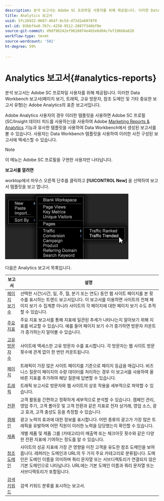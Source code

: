 ```yaml
---
description: 분석 보고서는 Adobe SC 프로파일 사용자를 위해 제공됩니다. 이러한 Data Workbench 보고서(페이지 보기, 트래픽, 고유 방문자, 참조 도메인 및 기타 중요한 보고서 유형)는 Adobe Analytics의 표준 보고서입니다.
title: Analytics 보고서
uuid: 5fc26922-0687-464f-8c5d-d72d2a6078f0
exl-id: 03bbf4a0-767c-4258-9512-2887f346bf0e
source-git-commit: d9df90242ef96188f4e4b5e6d04cfef196b0a628
workflow-type: tm+mt
source-wordcount: '581'
ht-degree: 59%

---
```


# Analytics 보고서{#analytics-reports}

분석 보고서는 Adobe SC 프로파일 사용자를 위해 제공됩니다. 이러한 Data Workbench 보고서(페이지 보기, 트래픽, 고유 방문자, 참조 도메인 및 기타 중요한 보고서 유형)는 Adobe Analytics의 표준 보고서입니다.

Adobe Analytics 사용자의 경우 이러한 템플릿을 사용하면 Adobe SC 프로필(SC/Insight 데이터 피드를 사용하는)을 사용하여 Adobe [Marketing Reports &amp; Analytics](http://www.adobe.com/solutions/digital-analytics/marketing-reports-analytics.html?promoid=KAUCM) 기능과 유사한 템플릿을 사용하여 Data Workbench에서 생성된 보고서를 볼 수 있습니다. 사용자는 Data Workbench 템플릿을 사용하여 이러한 사전 구성된 보고서에 액세스할 수 있습니다.

>[!NOTE]
>
>이 메뉴는 Adobe SC 프로필을 구현한 사용자만 나타납니다.

**보고서를 열려면**

worktop에서 마우스 오른쪽 단추를 클릭하고 **[!UICONTROL New]** 을 선택하여 보고서 템플릿을 보고 엽니다.

![](assets/template_reports.png)

다음은 Analytics 보고서 목록입니다.

| 보고서 | 설명 |
|---|---|
| [페이지 보기 수](https://docs.adobe.com/content/help/ko-KR/analytics/components/variables/dimensions-reports/reports-page-views.html) | 선택한 시간(시간, 일, 주, 월, 분기 또는 연도) 동안 웹 사이트 페이지를 본 횟수를 표시하는 트렌드 보고서입니다. 이 보고서를 이용하면 사이트의 전체 페이지 보기 수 집계뿐 아니라 사이트의 각 페이지에 대한 페이지 보기 수도 추적할 수 있습니다. |
| [주요 지표](https://docs.adobe.com/help/en/analytics/components/variables/dimensions-reports/reports-key-metrics.html) | 주요 지표 보고서를 통해 지표에 일관된 추세가 나타나는지 알아보기 위해 지표를 비교할 수 있습니다. 예를 들어 페이지 보기 수가 증가하면 방문자 카운트가 증가하는지 알아볼 수 있습니다. |
| [고유 방문자 수](https://docs.adobe.com/content/help/en/analytics/components/variables/dimensions-reports/reports-unique-visitors-v15-dsc.html) | 사이트에 액세스한 고유 방문자 수를 표시합니다. 각 방문자는 웹 사이트 방문 횟수에 관계 없이 한 번만 카운트됩니다. |
| [페이지](https://docs.adobe.com/content/help/en/analytics/components/variables/dimensions-reports/reports-pages.html) | 트래픽이 가장 많은 사이트 페이지를 기준으로 페이지 등급을 매깁니다. 비즈니스 질문이 페이지의 수량 데이터를 처리하는 경우 이 보고서를 사용하여 올바른 지표를 추가하여 해당 질문에 답변할 수 있습니다. |
| [트래픽](https://docs.adobe.com/help/en/analytics/components/variables/dimensions-reports/reports-traffic.html) | 트래픽 보고서로 방문자와 웹 사이트의 상호 작용을 세부적으로 파악할 수 있습니다. |
| [전환](https://docs.adobe.com/content/help/en/analytics/components/variables/dimensions-reports/reports-conversion.html) | 고객 활동을 간편하고 정확하게 세부적으로 분석할 수 있습니다. 캠페인 관리, 영업 주기, 고객 폴아웃 및 고객 전환과 같은 지표로 전자 상거래, 영업 소스, 광고 효과, 고객 충성도 등을 측정할 수 있습니다. |
| [캠페인](https://docs.adobe.com/content/help/en/analytics/components/variables/dimensions-reports/reports-campaigns.html) | 광고 노력의 효과에 대한 정보를 표시합니다. 어떤 종류의 광고가 가장 많은 트래픽을 유발하며 어떤 직원이 이러한 노력을 담당했는지 확인할 수 있습니다. |
| [제품](https://docs.adobe.com/content/help/en/analytics/components/variables/dimensions-reports/reports-products.html) | 개별 제품 및 제품 그룹 (카테고리)이 매출액 또는 체크아웃 횟수와 같은 다양한 전환 지표에 기여하는 정도를 알 수 있습니다. |
| [참조 도메인](https://docs.adobe.com/content/help/en/analytics/components/variables/dimensions-reports/reports-referring-domains.html) | 사이트의 성공 지표에 가장 큰 영향을 미친 고객을 유도한 참조 도메인을 보여줍니다. 레퍼러는 도메인과 URL의 두 가지 주요 카테고리로 분류됩니다. 도메인은 도메인 이름을 의미하며 쿼리 문자열 또는 서브디렉토리가 연결되지 않은 기본 도메인으로 나타납니다. URL에는 기본 도메인 이름과 쿼리 문자열 또는 서브디렉토리가 포함됩니다. |
| [검색 키워드](https://docs.adobe.com/content/help/en/analytics/components/variables/dimensions-reports/reports-search-keywords.html) | 검색 키워드 분류를 표시하는 보고서. |
